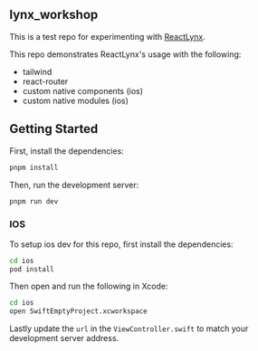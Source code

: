 ## lynx_workshop

This is a test repo for experimenting with <a href="https://lynxjs.org/">ReactLynx</a>.

This repo demonstrates ReactLynx's usage with the following:

- tailwind
- react-router
- custom native components (ios)
- custom native modules (ios)

## Getting Started

First, install the dependencies:

```bash
pnpm install
```

Then, run the development server:

```bash
pnpm run dev
```

### IOS

To setup ios dev for this repo, first install the dependencies:

```bash
cd ios
pod install
```

Then open and run the following in Xcode:

```bash
cd ios
open SwiftEmptyProject.xcworkspace
```

Lastly update the `url` in the `ViewController.swift` to match your development server address.

